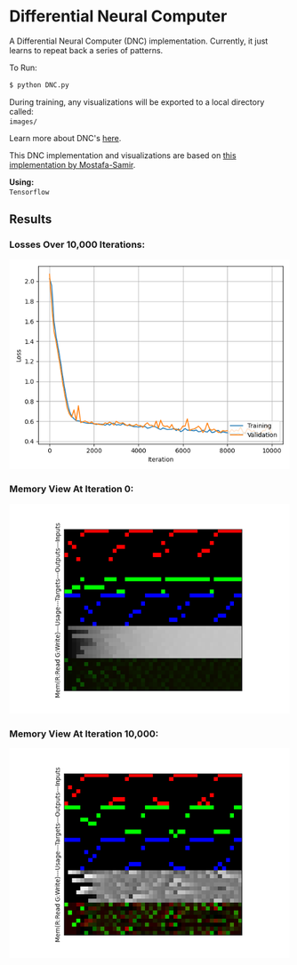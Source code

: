 # Differential Neural Computer

A Differential Neural Computer (DNC) implementation.
Currently, it just learns to repeat back a series of patterns.

To Run:
```bash
$ python DNC.py
```

During training, any visualizations will be exported to a local directory called:<br>`images/`

Learn more about DNC's [here](https://deepmind.com/blog/article/differentiable-neural-computers).

This DNC implementation and visualizations are based on [this implementation by Mostafa-Samir](https://github.com/Mostafa-Samir/DNC-tensorflow).

**Using:**
<br>`Tensorflow`

## Results

### Losses Over 10,000 Iterations:
![](imgs/losses.png)

### Memory View At Iteration 0:
![](imgs/mem_view_0.png)

### Memory View At Iteration 10,000:
![](imgs/mem_view_9999.png)
